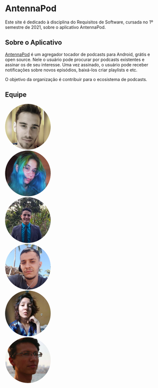 # AntennaPod

Este site é dedicado à disciplina do Requisitos de Software, cursada no 1º
semestre de 2021, sobre o aplicativo AntennaPod.

## Sobre o Aplicativo
[AntennaPod](https://antennapod.org/) é um agregador tocador de podcasts para Android, grátis e open source.
Nele o usuário pode procurar por podcasts existentes e assinar os de seu
interesse. Uma vez assinado, o usuário pode receber notificações sobre
novos episódios, baixá-los criar playlists e etc. 

O objetivo da organização é contribuir para o ecosistema de podcasts.

## Equipe

<div class="container">
  <div class="item">
    <a href="https://github.com/Abraao1231"><img class="image-perfil" src="img/abraao.jpeg"
        width="150" height="150" style="border-radius:50%;"></a>
  </div>
  <div class="item">
    <a href="https://github.com/AmandaNbr"><img class="image-perfil" src="img/amanda.png" width="150"
        height="150" style="border-radius:50%;"></a>
  </div>
  <div class="item">
    <a href="https://github.com/matheuscvp"><img class="image-perfil" src="img/matheus-pin.jpeg" width="150"
        height="150" style="border-radius:50%;"></a>
  </div>
  <div class="item">
    <a href="https://github.com/gatotabaco"><img class="image-perfil" src="img/matheus-fon.jpeg" width="150"
        height="150" style="border-radius:50%;"></a>
  </div>
  <div class="item">
    <a href="https://github.com/Thais-ra"><img class="image-perfil" src="img/thais.jpeg" width="150"
        height="150" style="border-radius:50%;"></a>
  </div>
  <div class="item">
    <a href="https://github.com/yudi-azvd"><img class="image-perfil" src="img/yudi.png" width="150"
        height="150" style="border-radius:50%;"></a>
  </div>
</div>